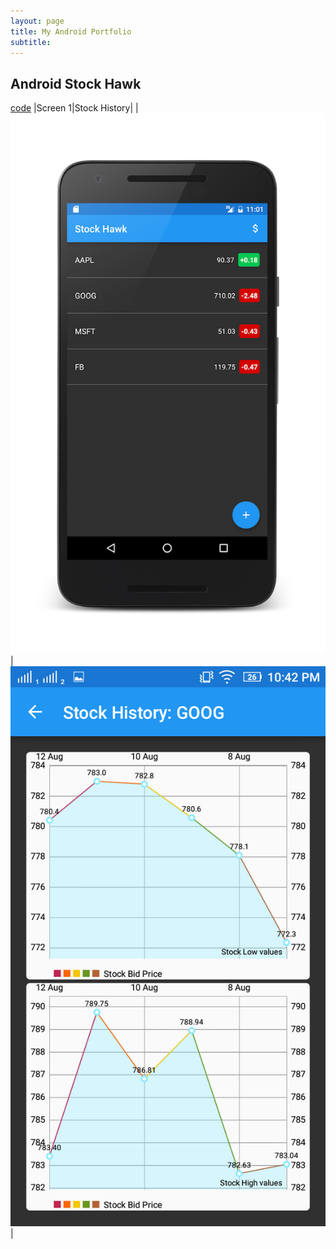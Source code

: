 ```yaml
---
layout: page
title: My Android Portfolio
subtitle: 
---
```


## Android Stock Hawk
[code](https://github.com/kinshuk4/AndroidStockHawk)
|Screen 1|Stock History|
|![StockList](https://github.com/kinshuk4/AndroidStockHawk/blob/master/screenshots/stocklistview.png?raw=true)|![Stock History](https://github.com/kinshuk4/AndroidStockHawk/blob/master/screenshots/stockhistory.png?raw=true)|
